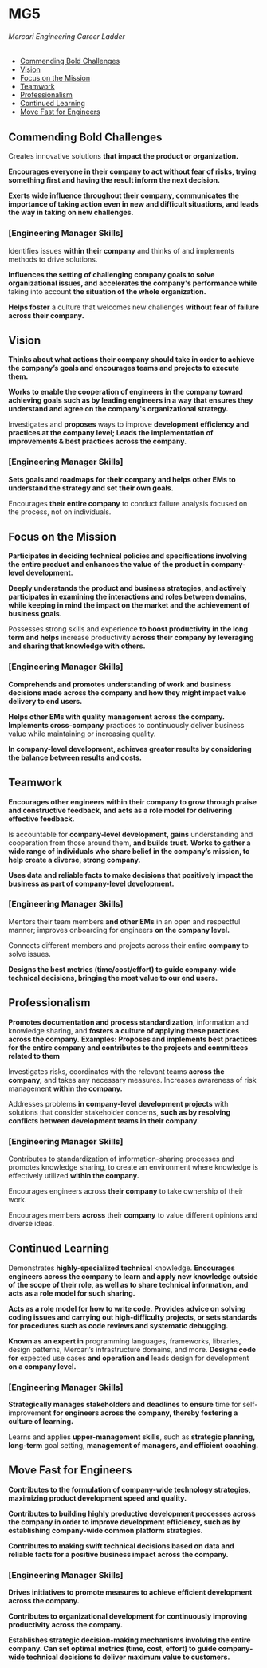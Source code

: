 # MG5
###### Mercari Engineering Career Ladder

 * [Commending Bold Challenges](#commending-bold-challenges)
 * [Vision](#vision)
 * [Focus on the Mission](#focus-on-the-mission)
 * [Teamwork](#teamwork)
 * [Professionalism](#professionalism)
 * [Continued Learning](#continued-learning)
 * [Move Fast for Engineers](#move-fast-for-engineers)

## Commending Bold Challenges
Creates innovative solutions **that impact the product or organization.**

**Encourages everyone in their company to act without fear of risks, trying something first and having the result inform the next decision.**

**Exerts wide influence throughout their company, communicates the importance of taking action even in new and difficult situations, and leads the way in taking on new challenges.**

### [Engineering Manager Skills]

Identifies issues **within their company** and thinks of and implements methods to drive solutions.

**Influences the setting of challenging company goals to solve organizational issues, and accelerates the company's performance while** taking into account **the situation of the whole organization.**

**Helps foster** a culture that welcomes new challenges **without fear of failure across their company.**


## Vision
**Thinks about what actions their company should take in order to achieve the company’s goals and encourages teams and projects to execute them.**

**Works to enable the cooperation of engineers in the company toward achieving goals such as by leading engineers in a way that ensures they understand and agree on the company's organizational strategy.**

Investigates and **proposes** ways to improve **development efficiency and practices at the company level; Leads the implementation of improvements & best practices across the company.**

### [Engineering Manager Skills]

**Sets goals and roadmaps for their company and helps other EMs to understand the strategy and set their own goals.**

Encourages **their entire company** to conduct failure analysis focused on the process, not on individuals.

## Focus on the Mission
**Participates in deciding technical policies and specifications involving the entire product and enhances the value of the product in company-level development.**

**Deeply understands the product and business strategies, and actively participates in examining the interactions and roles between domains, while keeping in mind the impact on the market and the achievement of business goals.**

Possesses strong skills and experience **to boost productivity in the long term and helps** increase productivity **across their company by leveraging and sharing that knowledge with others.**

### [Engineering Manager Skills]

**Comprehends and promotes understanding of work and business decisions made across the company and how they might impact value delivery to end users.**

**Helps other EMs with quality management across the company. Implements cross-company** practices to continuously deliver business value while maintaining or increasing quality.

**In company-level development, achieves greater results by considering the balance between results and costs.**


## Teamwork
**Encourages other engineers within their company to grow through praise and constructive feedback, and acts as a role model for delivering effective feedback.**

Is accountable for **company-level development, gains** understanding and cooperation from those around them, **and builds trust.**
**Works to gather a wide range of individuals who share belief in the company’s mission, to help create a diverse, strong company.**

**Uses data and reliable facts to make decisions that positively impact the business as part of company-level development.**

### [Engineering Manager Skills]

Mentors their team members **and other EMs** in an open and respectful manner; improves onboarding for engineers **on the company level.**

Connects different members and projects across their entire **company** to solve issues.

**Designs the best metrics (time/cost/effort) to guide company-wide technical decisions, bringing the most value to our end users.**


## Professionalism
**Promotes documentation and process standardization**, information and knowledge sharing, and **fosters a culture of applying these practices across the company.**
**Examples: Proposes and implements best practices for the entire company and contributes to the projects and committees related to them**

Investigates risks, coordinates with the relevant teams **across the company,** and takes any necessary measures. Increases awareness of risk management **within the company.**

Addresses problems **in company-level development projects** with solutions that consider stakeholder concerns, **such as by resolving conflicts between development teams in their company.**

### [Engineering Manager Skills]

Contributes to standardization of information-sharing processes and promotes knowledge sharing, to create an environment where knowledge is effectively utilized **within the company.**

Encourages engineers across **their company** to take ownership of their work.

Encourages members **across** their **company** to value different opinions and diverse ideas.

## Continued Learning
Demonstrates **highly-specialized technical** knowledge. **Encourages engineers across the company to learn and apply new knowledge outside of the scope of their role, as well as to share technical information, and acts as a role model for such sharing.**

**Acts as a role model for how to write code.**
**Provides advice on solving coding issues and carrying out high-difficulty projects, or sets standards for procedures such as code reviews and systematic debugging.**

**Known as an expert in** programming languages, frameworks, libraries, design patterns, Mercari’s infrastructure domains, and more. 
**Designs code for** expected use cases **and operation and** leads design for development **on a company level.**

### [Engineering Manager Skills]

**Strategically manages stakeholders and deadlines to ensure** time for self-improvement **for engineers across the company, thereby fostering a culture of learning.**

Learns and applies **upper-management skills**, such as **strategic planning, long-term** goal setting, **management of managers, and efficient coaching.**


## Move Fast for Engineers
**Contributes to the formulation of company-wide technology strategies, maximizing product development speed and quality.**

**Contributes to building highly productive development processes across the company in order to improve development efficiency, such as by establishing company-wide common platform strategies.**

**Contributes to making swift technical decisions based on data and reliable facts for a positive business impact across the company.**

### [Engineering Manager Skills]

**Drives initiatives to promote measures to achieve efficient development across the company.**

**Contributes to organizational development for continuously improving productivity across the company.**

**Establishes strategic decision-making mechanisms involving the entire company. Can set optimal metrics (time, cost, effort) to guide company-wide technical decisions to deliver maximum value to customers.**